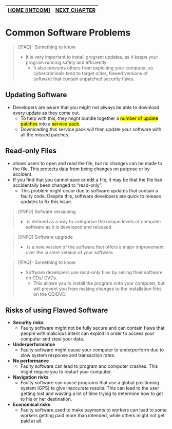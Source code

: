 | **[HOME [INTCOM]](INTCOM11.md#^MIDCH13)** | **[NEXT CHAPTER](INTCOMMidtermCh14.md)** | 
| -------------------------------------- | ---------------------------------------- |

# Common Software Problems
>[!FAQ]- Something to know
>- It is very important to install program updates, as it keeps your program running safely and efficiently.
>	- It also prevents others from exploiting your computer, as cybercriminals tend to target older, flawed versions of software that contain unpatched security flaws.

## Updating Software
- Developers are aware that you might not always be able to download every update as they come out.
	- To help with this, they might bundle together a <mark class="hltr-blue">number of update patches</mark> into a <mark class="hltr-blue">service pack</mark>.
	- Downloading this service pack will then update your software with all the missed patches.

## Read-only Files
- allows users to open and read the file, but no changes can be made to the file. This protects data from being changes on purpose or by accident.
- If you find that you cannot save or edit a file, it may be that the file had accidentally been changed to “read-only”. 
	- This problem might occur due to software updates that contain a faulty code. Despite this, software developers are quick to release updates to fix this issue.

>[!INFO] Sofware versioning
>-  is defined as a way to categorise the unique levels of computer software as it is developed and released.

>[!INFO] Software upgrade
>-  is a new version of the software that offers a major improvement over the current version of your software.

>[!FAQ]- Something to know
>- Software developers use read-only files by selling their software on CDs/ DVDs. 
>	- This allows you to install the program onto your computer, but will prevent you from making changes to the installation files on the CD/DVD.

## Risks of using Flawed Software
- **Security risks**
	- Faulty software might not be fully secure and can contain flaws that people with malicious intent can exploit in order to access your computer and steal your data.
- **Underperformance**
	- Faulty software might cause your computer to underperform due to slow system response and transaction rates.
- **No performance**
	- Faulty software can lead to program and computer crashes. This might require you to restart your computer.
- **Navigation risks**
	- Faulty software can cause programs that use a global positioning system (GPS) to give inaccurate results. This can lead to the user getting lost and wasting a lot of time trying to determine how to get to his or her destination.
- **Economical risks**
	- Faulty software used to make payments to workers can lead to some workers getting paid more than intended, while others might not get paid at all.